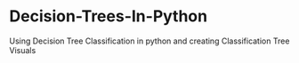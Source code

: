 # Decision-Trees-In-Python
Using Decision Tree Classification in python and creating Classification Tree Visuals
